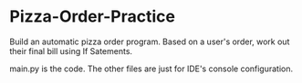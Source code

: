 # Pizza-Order-Practice

Build an automatic pizza order program. Based on a user's order, work out their final bill using If Satements.

main.py is the code. The other files are just for IDE's console configuration.

